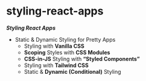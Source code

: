 # styling-react-apps

***Styling React Apps***
- Static & Dynamic Styling for Pretty Apps
    - Styling with **Vanilla CSS**
    - **Scoping** Styles with **CSS Modules**
    - **CSS-in-JS** Styling with **“Styled Components”**
    - Styling with **Tailwind CSS**
    - Static & **Dynamic (Conditional)** Styling
